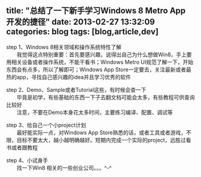 title: "总结了一下新手学习Windows 8 Metro App 开发的捷径"
date: 2013-02-27 13:32:09
categories: blog
tags: [blog,article,dev]
---    
step 1、Windows 8相关领域和操作系统特性了解  
　　我觉得这点特别重要：首先要感兴趣，说得出自己为什么想做Win8，手上要用相关设备或者操作系统，不能干看书；Windows Metro UI规范了解一下，开始东西会有点多，所以了解即可；Windows App Store一定要去，关注最新或者最热的app，寻找自己感兴趣的idea并且学习优秀的软件  
  
step 2、Demo、Sample或者Tutorial这些，有时候会查一下  
　　毕竟是初学，有些基础的东西一下子去翻文档可能会太多，有些教程可供查询比较好  
　　注意，不要在Demo本身花太多时间，主要练习编译、配置、调试等  
  
step 3、给自己一个小project计划  
　　最好能实际一点，对Windows App Store熟悉的话，或者工具或者游戏，不限，目标不要太大，越小越明确越好。短期内完成一个实际的project，远胜过看书或者跟教程  
  
step 4、小试身手  
　　找一下Win8 相关的一些创业公司。。。^-^